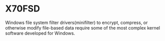 # X70FSD
Windows file system filter drivers(minifilter)  to encrypt, compress, or otherwise modify file-based data require some of the most complex kernel software developed for Windows.
